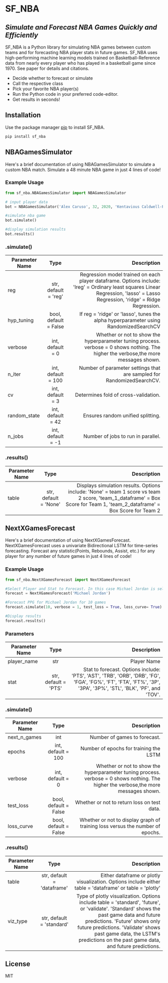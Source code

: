 # SF_NBA
## _Simulate and Forecast NBA Games Quickly and Efficiently_

SF_NBA is a Python library for simulating NBA games between custom teams and for forecasting NBA player stats in future games. SF_NBA uses high-performing machine learning models trained on Basketball-Reference data from nearly every player who has played in a basketball game since 1970. See paper for details and citations. 

- Decide whether to forecast or simulate
- Call the respective class
- Pick your favorite NBA player(s)
- Run the Python code in your preferred code-editor. 
- Get results in seconds!


## Installation

Use the package manager [pip](https://pip.pypa.io/en/stable/) to install SF_NBA.

```bash
pip install sf_nba
```

## NBAGamesSimulator
Here's a brief documentation of using NBAGamesSimulator to simulate a custom NBA match. Simulate a 48 minute NBA game in just 4 lines of code!

### Example Usage
```python
from sf_nba.NBAGamesSimulator import NBAGamesSimulator

# input player data
bot = NBAGamesSimulator('Alex Caruso', 32, 2020, 'Kentavious Caldwell-Pope', 36, 2020, 'Kawhi Leonard', 35, 2012, 'Kyle Kuzma', 35, 2018, 'Damian Jones', 35, 2020, 'Ben Simmons', 8, 2021,'PG', 'DeMar DeRozan', 10, 2015, 'SG', 'Danny Green', 13, 2021, 'SF', 'Karl Malone', 13, 2004, 'PF', 'Bob Lanier', 13, 1973, 'C', 'Muggsy Bogues', 8, 1989, 'PG', 'Michael Jordan', 2, 1997, 'SG', 'Stephen Curry', 32, 2017, 'James Harden', 36, 2020, 'LeBron James', 35, 2017, 'Larry Nance Jr.', 35, 2016, 'Zaid Abdul-Aziz', 35, 1971, 'Chris Paul', 8, 2020,'PG', 'Kobe Bryant', 10, 2015, 'SG', 'Joe Harris', 13, 2020, 'SF', 'Dwight Howard', 13, 2005, 'PF', 'Kevin Love', 13, 2018, 'C', 'Kyrie Irving', 8, 2021, 'PG', 'Michael Jordan', 2, 1998, 'SG')

#simulate nba game
bot.simulate()

#display simulation results
bot.results()
```

### .simulate()
| Parameter Name        | Type           | Description  |
| ------------- |:-------------:| -----:|
| reg  | str, default = 'reg' | Regression model trained on each player dataframe. Options include: 'lreg' = Ordinary least squares Linear Regression, 'lasso' = Lasso Regression, 'ridge' = Ridge Regression. |
| hyp_tuning | bool, default = False      |  If reg = 'ridge' or 'lasso', tunes the alpha hyperparameter using RandomizedSearchCV |
| verbose | int, default = 0      |   Whether or not to show the hyperparameter tuning process. verbose = 0 shows nothing. The higher the verbose,the more messages shown.|
| n_iter | int, default = 100      | Number of parameter settings that are sampled for RandomizedSearchCV.  |
| cv | int, default = 3      |    Determines fold of cross-validation. |
| random_state | int, default = 42      |    Ensures random unified splitting. |
| n_jobs | int, default = -1      |    Number of jobs to run in parallel. |

### .results()
| Parameter Name        | Type           | Description  |
| ------------- |:-------------:| -----:|
| table      | str, default = 'None' | Displays simulation results. Options include: 'None' = team 1 score vs team 2 score, 'team_1_dataframe' = Box Score for Team 1, 'team_2_dataframe' = Box Score for Team 2 |

## NextXGamesForecast
Here's a brief documentation of using NextXGamesForecast. NextXGamesForecast uses a univariate Bidirectional LSTM for time-series forecasting. Forecast any statistic(Points, Rebounds, Assist, etc.) for any player for any number of future games in just 4 lines of code!

### Example Usage
```python
from sf_nba.NextXGamesForecast import NextXGamesForecast

#Select Player and Stat to Forecast. In this case Michael Jordan is selected and Points per Game is tracked.
forecast = NextXGamesForecast('Michael Jordan')

#Forecast PPG for Michael Jordan for 10 games 
forecast.simulate(10, verbose = 1, test_loss = True, loss_curve= True)

#Display results
forecast.results()
```
### Parameters
| Parameter Name        | Type           | Description  |
| ------------- |:-------------:| -----:|
| player_name      | str | Player Name |
| stat      | str, default = 'PTS'      |   Stat to forecast. Options include: 'PTS', 'AST', 'TRB', 'ORB', 'DRB', 'FG', 'FGA', 'FG%', 'FT', 'FTA', 'FT%', '3P', '3PA', '3P%', 'STL', 'BLK', 'PF', and 'TOV'. |

### .simulate()
| Parameter Name        | Type           | Description  |
| ------------- |:-------------:| -----:|
| next_n_games      | int | Number of games to forecast. |
| epochs     | int, default = 100      |   Number of epochs for training the LSTM |
| verbose     | int, default = 0      |   Whether or not to show the hyperparameter tuning process. verbose = 0 shows nothing. The higher the verbose,the more messages shown. |
| test_loss     | bool, default = False      |   Whether or not to return loss on test data. |
| loss_curve     | bool, default = False      |   Whether or not to display graph of training loss versus the number of epochs. |

### .results()
| Parameter Name        | Type           | Description  |
| ------------- |:-------------:| -----:|
| table      | str, default = 'dataframe' | Either dataframe or plotly visualization. Options include either table = 'dataframe' or table = 'plotly'|
| viz_type      | str, default = 'standard'      |  Type of plotly visualization. Options include table = 'standard', 'future', or 'validate'. 'Standard' shows the past game data and future predictions. 'Future' shows only future predictions. 'Validate' shows past game data, the LSTM's predictions on the past game data, and future predictions.|



## License
MIT
